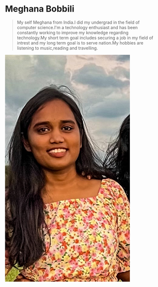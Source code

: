 # Meghana Bobbili

> My self Meghana from India.I did my undergrad in the field of computer science.I'm a technology enthusiast and has been constantly working to improve my knowledge regarding technology.My short term goal includes securing a job in my field of intrest and my long term goal is to serve nation.My hobbies are listening to music,reading and travelling.

![Meghana_Bobbili](/Meghana_image.jpg#center)

